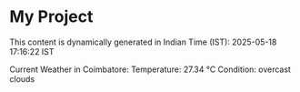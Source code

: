 # My Project

This content is dynamically generated in Indian Time (IST): 2025-05-18 17:16:22 IST


Current Weather in Coimbatore:
Temperature: 27.34 °C
Condition: overcast clouds
